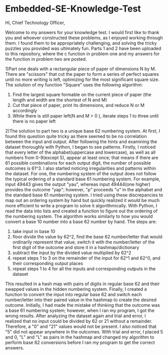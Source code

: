 # Embedded-SE-Knowledge-Test

Hi, Chief Technology Officer,

Welcome to my answers for your knowledge test. I would first like to thank you and whoever constructed these problems, as I enjoyed working through them. I found them to be appropriately challenging, and solving the tricky puzzles you provided was ultimately fun. Parts 1 and 2 have been uploaded to this repository, where the c function in problem one and my answers for the function in problem two are posted.

1)Part one deals with a rectangular piece of paper of dimensions N by M. There are "scissors" that cut the paper to form a series of perfect squares until no more writing is left, optimizing for the most significant square size. The solution of my function "Square" uses the following algorithm:

  1. Find the largest square formable on the current piece of paper (the length and width are the shortest of N and M)
  2. Cut that piece of paper, print its dimensions, and reduce N or M accordingly
  3. While there is still paper left(N and M > 0 ), iterate steps 1 to three until there is no paper left


2)The solution to part two is a unique base 62 numbering system. At first, I found this question quite tricky as there seemed to be no correlation between the input and output. After following the hints and examining the dataset thoroughly with Python, I began to see patterns. Firstly, I noticed that every letter of the alphabet(uppercase and lowercase), as well as all numbers from 0-9(except 5), appear at least once; that means if there are 61 possible combinations for each output digit, the number of possible outcomes is 61^3. I also started noticing irregularities and patterns within the dataset. For one, the numbering system of the output does not follow the typical ordering of a standard base 61 numbering system. For example, input 49443 gives the output "yau", whereas input 49444(one higher) provides the outcome "yap"; however, "p" proceeds "u" in the alphabet and the standard base 61 numbering system. I tried using these discrepancies to map out an ordering system by hand but quickly realized it would be much more efficient to write a program to solve it algorithmically. With Python, I read the data into lists and created a function to figure out the ordering of the numbering system. The algorithm works similarly to how you would convert a base 10 number into a base 62 number by hand. The steps are:

  1. take input in base 10
  2. floor divide the value by 62^2, find the base 62 number/letter that would ordinarily represent that value, switch it with the number/letter of the first digit of the outcome and store it in a hashmap/dictionary
  3. subtract the input by the divided value multiplied by 62^2
  4. repeat steps 1 to 3 on the remainder of the input for 62^1 and 62^0, and their corresponding output places
  5. repeat steps 1 to 4 for all the inputs and corresponding outputs in the dataset
     
This resulted in a hash map with pairs of digits in regular base 62 and their swapped values in the hidden numbering system. Finally, I created a function to convert the input into regular base 62 and switch each number/letter into their paired value in the hashmap to create the desired outcome. Initially, I had made the mistake of thinking that the outcome was a base 61 numbering system; however, when I ran my program, I got the wrong results. After analyzing the dataset again and trial and error, I realized that no input could be divided by 62 or 21 without a remainder. Therefore, a "0" and "21" values would not be present. I also noticed that "5" did not appear anywhere in the outcomes. With trial and error, I placed 5 and 0, "L" and "L" as pairs in the hashmap and changed my algorithm to perform base 62 conversions before I ran my program to get the correct answers.
